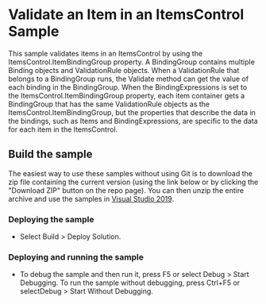 
# Validate an Item in an ItemsControl Sample
This sample validates items in an ItemsControl by using the ItemsControl.ItemBindingGroup property. A BindingGroup contains multiple Binding objects and ValidationRule objects. When a ValidationRule that belongs to a BindingGroup runs, the Validate method can get the value of each binding in the BindingGroup. When the BindingExpressions is set to the ItemsControl.ItemBindingGroup property, each item container gets a BindingGroup that has the same ValidationRule objects as the ItemsControl.ItemBindingGroup, but the properties that describe the data in the bindings, such as Items and BindingExpressions, are specific to the data for each item in the ItemsControl.

## Build the sample
The easiest way to use these samples without using Git is to download the zip file containing the current version (using the link below or by clicking the "Download ZIP" button on the repo page). You can then unzip the entire archive and use the samples in [Visual Studio 2019](https://www.visualstudio.com/wpf-vs).

### Deploying the sample
- Select Build > Deploy Solution. 

### Deploying and running the sample
- To debug the sample and then run it, press F5 or select Debug >  Start Debugging. To run the sample without debugging, press Ctrl+F5 or selectDebug > Start Without Debugging. 

